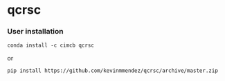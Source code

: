 # qcrsc

### User installation
```console
conda install -c cimcb qcrsc
```
or 
```console
pip install https://github.com/kevinmmendez/qcrsc/archive/master.zip
```
